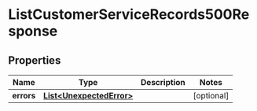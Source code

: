

# ListCustomerServiceRecords500Response


## Properties

| Name | Type | Description | Notes |
|------------ | ------------- | ------------- | -------------|
|**errors** | [**List&lt;UnexpectedError&gt;**](UnexpectedError.md) |  |  [optional] |



